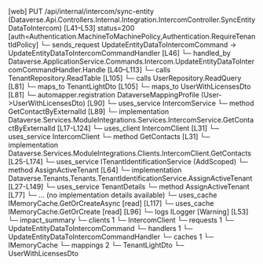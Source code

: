 [web] PUT /api/internal/intercom/sync-entity  (Dataverse.Api.Controllers.Internal.Integration.IntercomController.SyncEntityDataToIntercom)  [L41–L53] status=200 [auth=Authentication.MachineToMachinePolicy,Authentication.RequireTenantIdPolicy]
  └─ sends_request UpdateEntityDataToIntercomCommand -> UpdateEntityDataToIntercomCommandHandler [L46]
    └─ handled_by Dataverse.ApplicationService.Commands.Intercom.UpdateEntityDataToIntercomCommandHandler.Handle [L40–L113]
      └─ calls TenantRepository.ReadTable [L105]
      └─ calls UserRepository.ReadQuery [L81]
      └─ maps_to TenantLightDto [L105]
      └─ maps_to UserWithLicensesDto [L81]
        └─ automapper.registration DataverseMappingProfile (User->UserWithLicensesDto) [L90]
      └─ uses_service IntercomService
        └─ method GetContactByExternalId [L89]
          └─ implementation Dataverse.Services.ModuleIntegrations.Services.IntercomService.GetContactByExternalId [L17-L124]
            └─ uses_client IntercomClient [L31]
            └─ uses_service IntercomClient
              └─ method GetContacts [L31]
                └─ implementation Dataverse.Services.ModuleIntegrations.Clients.IntercomClient.GetContacts [L25-L174]
      └─ uses_service ITenantIdentificationService (AddScoped)
        └─ method AssignActiveTenant [L64]
          └─ implementation Dataverse.Tenants.Tenants.TenantIdentificationService.AssignActiveTenant [L27-L149]
            └─ uses_service TenantDetails
              └─ method AssignActiveTenant [L77]
                └─ ... (no implementation details available)
            └─ uses_cache IMemoryCache.GetOrCreateAsync [read] [L117]
            └─ uses_cache IMemoryCache.GetOrCreate [read] [L96]
            └─ logs ILogger<ITenantIdentificationService> [Warning] [L53]
  └─ impact_summary
    └─ clients 1
      └─ IntercomClient
    └─ requests 1
      └─ UpdateEntityDataToIntercomCommand
    └─ handlers 1
      └─ UpdateEntityDataToIntercomCommandHandler
    └─ caches 1
      └─ IMemoryCache
    └─ mappings 2
      └─ TenantLightDto
      └─ UserWithLicensesDto

